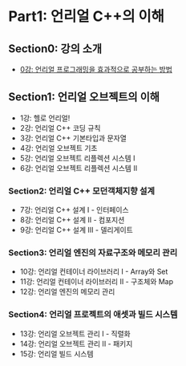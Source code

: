 # Part1: 언리얼 C++의 이해

## Section0: 강의 소개

- [0강: 언리얼 프로그래밍을 효과적으로 공부하는 방법](./Lecture0.md)

## Section1: 언리얼 오브젝트의 이해

- 1강: 헬로 언리얼!
- 2강: 언리얼 C++ 코딩 규칙
- 3강: 언리얼 C++ 기본타입과 문자열
- 4강: 언리얼 오브젝트 기초
- 5강: 언리얼 오브젝트 리플렉션 시스템 I
- 6강: 언리얼 오브젝트 리플렉션 시스템 II

### Section2: 언리얼 C++ 모던객체지향 설계

- 7강: 언리얼 C++ 설계 I - 인터페이스
- 8강: 언리얼 C++ 설계 II - 컴포지션
- 9강: 언리얼 C++ 설계 III - 델리게이트

### Section3: 언리얼 엔진의 자료구조와 메모리 관리

- 10강: 언리얼 컨테이너 라이브러리 I - Array와 Set
- 11강: 언리얼 컨테이너 라이브러리 II - 구조체와 Map
- 12강: 언리얼 엔진의 메모리 관리

### Section4: 언리얼 프로젝트의 애셋과 빌드 시스템

- 13강: 언리얼 오브젝트 관리 I - 직렬화
- 14강: 언리얼 오브젝트 관리 II - 패키지
- 15강: 언리얼 빌드 시스템